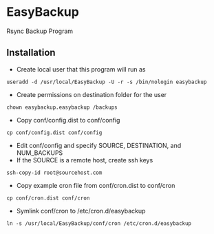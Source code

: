 # EasyBackup
Rsync Backup Program

## Installation
* Create local user that this program will run as
```
useradd -d /usr/local/EasyBackup -U -r -s /bin/nologin easybackup
```
* Create permissions on destination folder for the user
```
chown easybackup.easybackup /backups
```

* Copy conf/config.dist to conf/config
```
cp conf/config.dist conf/config
```
* Edit conf/config and specify SOURCE, DESTINATION, and NUM_BACKUPS
* If the SOURCE is a remote host, create ssh keys 
```
ssh-copy-id root@sourcehost.com
```
* Copy example cron file from conf/cron.dist to conf/cron
```
cp conf/cron.dist conf/cron
```
* Symlink conf/cron to /etc/cron.d/easybackup
```
ln -s /usr/local/EasyBackup/conf/cron /etc/cron.d/easybackup
```

